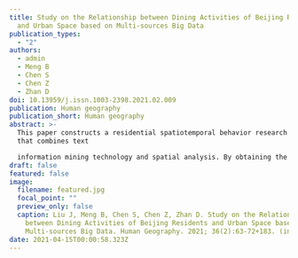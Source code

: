 ```yaml
---
title: Study on the Relationship between Dining Activities of Beijing Residents
  and Urban Space based on Multi-sources Big Data
publication_types:
  - "2"
authors:
  - admin
  - Meng B
  - Chen S
  - Chen Z
  - Zhan D
doi: 10.13959/j.issn.1003-2398.2021.02.009
publication: Human geography
publication_short: Human geography
abstract: >-
  This paper constructs a residential spatiotemporal behavior research framework
  that combines text

  information mining technology and spatial analysis. By obtaining the Sina Weibo data of Beijing residents in 2017, using the text classification model combining BERT and fast.AI, combining with the LDA model for text theme mining. Analyze the spatial pattern of residents' daily dining activities, and use spatial analysis methods and the Geodetector to explore its influencing factors. The study concluded that the residents' dining activities can be divided into 4 categories of topics, namely friends gathering, daily catering, general catering and special catering. The spatial analysis found that the four types of theme dining activities are mainly distributed within the Third Ring Road, forming a hierarchical distribution pattern centered on the Workers'Stadium-Chaowai-CBD business district. Meanwhile, various theme dining activities also have the common characteristics of dense distribution along important business districts, famous blocks, popular attractions, and large shopping malls. Residents' dining choices have the strongest consistency with the spatial distribution of catering service facilities. It is found that there is a spatial co-location model between residents' dining activities and the urban spatial structure combined with POI data.
draft: false
featured: false
image:
  filename: featured.jpg
  focal_point: ""
  preview_only: false
  caption: Liu J, Meng B, Chen S, Chen Z, Zhan D. Study on the Relationship
    between Dining Activities of Beijing Residents and Urban Space based on
    Multi-sources Big Data. Human Geography. 2021; 36(2):63-72+183. (in Chinese)
date: 2021-04-15T00:00:58.323Z
---
```

